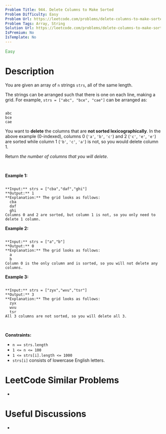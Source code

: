 ```yaml
---
Problem Title: 944. Delete Columns to Make Sorted
Problem Difficulty: Easy
Problem Url: https://leetcode.com/problems/delete-columns-to-make-sorted/
Problem Tags: Array, String
Solution Url: https://leetcode.com/problems/delete-columns-to-make-sorted/solution/
IsPremium: No
IsTemplate: No
---
```


<span style="color: rgb(67, 160, 71);">Easy</span>

# Description

You are given an array of `n` strings `strs`, all of the same length.


The strings can be arranged such that there is one on each line, making a grid. For example, `strs = ["abc", "bce", "cae"]` can be arranged as:



```

abc
bce
cae

```

You want to **delete** the columns that are **not sorted lexicographically**. In the above example (0-indexed), columns 0 (`'a'`, `'b'`, `'c'`) and 2 (`'c'`, `'e'`, `'e'`) are sorted while column 1 (`'b'`, `'c'`, `'a'`) is not, so you would delete column 1.


Return *the number of columns that you will delete*.


 


**Example 1:**



```

**Input:** strs = ["cba","daf","ghi"]
**Output:** 1
**Explanation:** The grid looks as follows:
  cba
  daf
  ghi
Columns 0 and 2 are sorted, but column 1 is not, so you only need to delete 1 column.

```

**Example 2:**



```

**Input:** strs = ["a","b"]
**Output:** 0
**Explanation:** The grid looks as follows:
  a
  b
Column 0 is the only column and is sorted, so you will not delete any columns.

```

**Example 3:**



```

**Input:** strs = ["zyx","wvu","tsr"]
**Output:** 3
**Explanation:** The grid looks as follows:
  zyx
  wvu
  tsr
All 3 columns are not sorted, so you will delete all 3.

```

 


**Constraints:**


* `n == strs.length`
* `1 <= n <= 100`
* `1 <= strs[i].length <= 1000`
* `strs[i]` consists of lowercase English letters.




# LeetCode Similar Problems

- []()

# Useful Discussions

- []()
